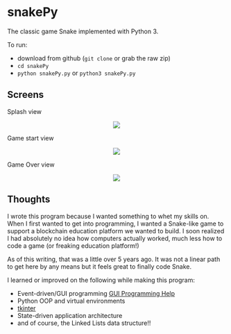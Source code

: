 # snakePy

The classic game Snake implemented with Python 3.

To run:

- download from github (`git clone` or grab the raw zip)
- `cd snakePy`
- `python snakePy.py` or `python3 snakePy.py`

## Screens
Splash view
<p align="center">
  <img src="https://github.com/mbraha/snakePy/blob/master/screenshots/splash.png">
</p>

Game start view
<p align="center">
  <img src="https://github.com/mbraha/snakePy/blob/master/screenshots/start.png">
</p>

Game Over view
<p align="center">
  <img src="https://github.com/mbraha/snakePy/blob/master/screenshots/fail.png">
</p>

## Thoughts
I wrote this program because I wanted something to whet my skills
on. When I first wanted to get into programming, I wanted
a Snake-like game to support a blockchain education platform we wanted to build.
I soon realized I had absolutely no idea how computers actually worked, much less how to code a
game (or freaking education platform!)

As of this writing, that was a little over 5 years ago. It was not
a linear path to get here by any means but it feels great to finally code Snake.

I learned or improved on the following while making this program:

- Event-driven/GUI programming [GUI Programming Help](http://www.alan-g.me.uk/tutor/tutgui.htm)
- Python OOP and virtual environments
- [tkinter](http://effbot.org/tkinterbook/)
- State-driven application architecture
- and of course, the Linked Lists data structure!!
